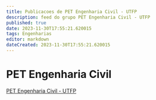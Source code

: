```yaml
---
title: Publicacoes de PET Engenharia Civil - UTFP
description: feed do grupo PET Engenharia Civil - UTFP
published: true
date: 2023-11-30T17:55:21.620015
tags: Engenharias
editor: markdown
dateCreated: 2023-11-30T17:55:21.620015
---
```


# PET Engenharia Civil
[PET Engenharia Civil - UTFP](/grupo/17PETEngenhariaCivilUTFP.md)